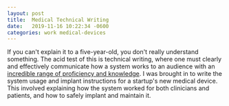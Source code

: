 ```yaml
---
layout: post
title:	Medical Technical Writing
date:   2019-11-16 10:22:34 -0600
categories: work medical-devices
---
```


If you can't explain it to a five-year-old, you don't really understand something. The acid test of this is technical writing, where one must clearly and effectively communicate how a system works to an audience with an [incredible range of proficiency and knowledge](https://www.nngroup.com/articles/computer-skill-levels/). I was brought in to write the system usage and implant instructions for a startup's new medical device. This involved explaining how the system worked for both clinicians and patients, and how to safely implant and maintain it.
